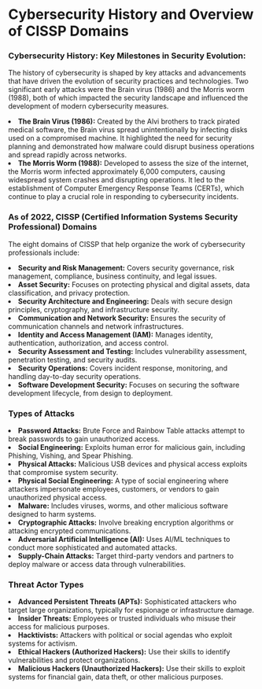 

<h1>Cybersecurity History and Overview of CISSP Domains</h1>
<h3>Cybersecurity History: Key Milestones in Security Evolution:</h3>
<p>The history of cybersecurity is shaped by key attacks and advancements that have driven the evolution of security practices and technologies. Two significant early attacks were the Brain virus (1986) and the Morris worm (1988), both of which impacted the security landscape and influenced the development of modern cybersecurity measures.</p>

<li><strong>The Brain Virus (1986):</strong> Created by the Alvi brothers to track pirated medical software, the Brain virus spread unintentionally by infecting disks used on a compromised machine. It highlighted the need for security planning and demonstrated how malware could disrupt business operations and spread rapidly across networks.</li>
<li><strong>The Morris Worm (1988):</strong> Developed to assess the size of the internet, the Morris worm infected approximately 6,000 computers, causing widespread system crashes and disrupting operations. It led to the establishment of Computer Emergency Response Teams (CERTs), which continue to play a crucial role in responding to cybersecurity incidents.</li>

<h3>As of 2022, CISSP (Certified Information Systems Security Professional) Domains</h3>
<p>The eight domains of CISSP that help organize the work of cybersecurity professionals include:</p>

<li><strong>Security and Risk Management:</strong> Covers security governance, risk management, compliance, business continuity, and legal issues.</li>
<li><strong>Asset Security:</strong> Focuses on protecting physical and digital assets, data classification, and privacy protection.</li>
<li><strong>Security Architecture and Engineering:</strong> Deals with secure design principles, cryptography, and infrastructure security.</li>
<li><strong>Communication and Network Security:</strong> Ensures the security of communication channels and network infrastructures.</li>
<li><strong>Identity and Access Management (IAM):</strong> Manages identity, authentication, authorization, and access control.</li>
<li><strong>Security Assessment and Testing:</strong> Includes vulnerability assessment, penetration testing, and security audits.</li>
<li><strong>Security Operations:</strong> Covers incident response, monitoring, and handling day-to-day security operations.</li>
<li><strong>Software Development Security:</strong> Focuses on securing the software development lifecycle, from design to deployment.</li>

<h3>Types of Attacks</h3>
<li><strong>Password Attacks:</strong> Brute Force and Rainbow Table attacks attempt to break passwords to gain unauthorized access.</li>
<li><strong>Social Engineering:</strong> Exploits human error for malicious gain, including Phishing, Vishing, and Spear Phishing.</li>
<li><strong>Physical Attacks:</strong> Malicious USB devices and physical access exploits that compromise system security.</li>
<li><strong>Physical Social Engineering:</strong> A type of social engineering where attackers impersonate employees, customers, or vendors to gain unauthorized physical access.</li>
<li><strong>Malware:</strong> Includes viruses, worms, and other malicious software designed to harm systems.</li>
<li><strong>Cryptographic Attacks:</strong> Involve breaking encryption algorithms or attacking encrypted communications.</li>
<li><strong>Adversarial Artificial Intelligence (AI):</strong> Uses AI/ML techniques to conduct more sophisticated and automated attacks.</li>
<li><strong>Supply-Chain Attacks:</strong> Target third-party vendors and partners to deploy malware or access data through vulnerabilities.</li>

<h3>Threat Actor Types</h3>
<li><strong>Advanced Persistent Threats (APTs):</strong> Sophisticated attackers who target large organizations, typically for espionage or infrastructure damage.</li>
<li><strong>Insider Threats:</strong> Employees or trusted individuals who misuse their access for malicious purposes.</li>
<li><strong>Hacktivists:</strong> Attackers with political or social agendas who exploit systems for activism.</li>
<li><strong>Ethical Hackers (Authorized Hackers):</strong> Use their skills to identify vulnerabilities and protect organizations.</li>
<li><strong>Malicious Hackers (Unauthorized Hackers):</strong> Use their skills to exploit systems for financial gain, data theft, or other malicious purposes.</li>








